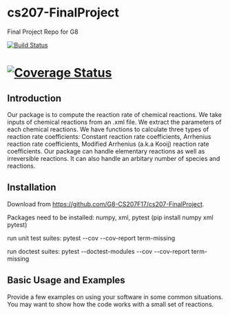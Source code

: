 # cs207-FinalProject
Final Project Repo for G8


[![Build Status](https://travis-ci.org/G8-CS207F17/cs207-FinalProject.svg?branch=master)](https://travis-ci.org/G8-CS207F17/cs207-FinalProject)

[![Coverage Status](https://coveralls.io/repos/github/G8-CS207F17/cs207-FinalProject/badge.svg?branch=master)](https://coveralls.io/github/G8-CS207F17/cs207-FinalProject?branch=master)
===================

Introduction
------------
Our package is to compute the reaction rate of chemical reactions. We take inputs of chemical reactions from an .xml file. We extract the parameters of each chemical reactions. We have functions to calculate three types of reaction rate coefficients: Constant reaction rate coefficients, Arrhenius reaction rate coefficients, Modified Arrhenius (a.k.a Kooij) reaction rate coefficients. Our package can handle elementary reactions as well as irreversible reactions. It can also handle an arbitary number of species and reactions.


Installation
------------
Download from https://github.com/G8-CS207F17/cs207-FinalProject. 

Packages need to be installed: numpy, xml, pytest (pip install numpy xml pytest)

run unit test suites: pytest --cov --cov-report term-missing

run doctest suites: pytest --doctest-modules --cov --cov-report term-missing



Basic Usage and Examples
------------------------
Provide a few examples on using your software in some common situations.  You may want to show how the code works with a small set of reactions.
